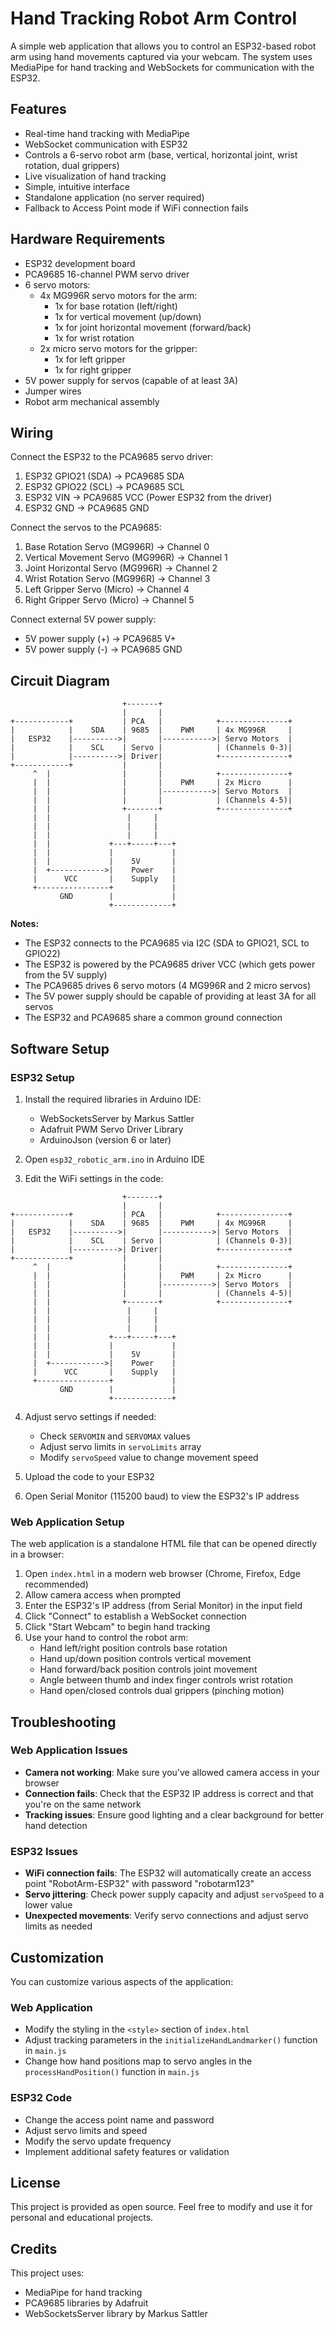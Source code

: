 # Hand Tracking Robot Arm Control

A simple web application that allows you to control an ESP32-based robot arm using hand movements captured via your webcam. The system uses MediaPipe for hand tracking and WebSockets for communication with the ESP32.

## Features

- Real-time hand tracking with MediaPipe
- WebSocket communication with ESP32
- Controls a 6-servo robot arm (base, vertical, horizontal joint, wrist rotation, dual grippers)
- Live visualization of hand tracking
- Simple, intuitive interface
- Standalone application (no server required)
- Fallback to Access Point mode if WiFi connection fails

## Hardware Requirements

- ESP32 development board
- PCA9685 16-channel PWM servo driver
- 6 servo motors:
  - 4x MG996R servo motors for the arm:
    - 1x for base rotation (left/right)
    - 1x for vertical movement (up/down)
    - 1x for joint horizontal movement (forward/back)
    - 1x for wrist rotation
  - 2x micro servo motors for the gripper:
    - 1x for left gripper
    - 1x for right gripper
- 5V power supply for servos (capable of at least 3A)
- Jumper wires
- Robot arm mechanical assembly

## Wiring

Connect the ESP32 to the PCA9685 servo driver:

1. ESP32 GPIO21 (SDA) → PCA9685 SDA
2. ESP32 GPIO22 (SCL) → PCA9685 SCL
3. ESP32 VIN → PCA9685 VCC (Power ESP32 from the driver)
4. ESP32 GND → PCA9685 GND

Connect the servos to the PCA9685:

1. Base Rotation Servo (MG996R) → Channel 0
2. Vertical Movement Servo (MG996R) → Channel 1
3. Joint Horizontal Servo (MG996R) → Channel 2
4. Wrist Rotation Servo (MG996R) → Channel 3
5. Left Gripper Servo (Micro) → Channel 4
6. Right Gripper Servo (Micro) → Channel 5

Connect external 5V power supply:
- 5V power supply (+) → PCA9685 V+
- 5V power supply (-) → PCA9685 GND

## Circuit Diagram

```
                         +-------+
                         |       |
+------------+           | PCA   |            +---------------+
|            |    SDA    | 9685  |    PWM     | 4x MG996R     |
|   ESP32    |---------->|       |----------->| Servo Motors  |
|            |    SCL    | Servo |            | (Channels 0-3)|
|            |---------->| Driver|            +---------------+
+------------+           |       |
     ^  |                |       |            +---------------+
     |  |                |       |    PWM     | 2x Micro      |
     |  |                |       |----------->| Servo Motors  |
     |  |                |       |            | (Channels 4-5)|
     |  |                +-------+            +---------------+
     |  |                 |     |                        
     |  |                 |     |                        
     |  |                 |     |                        
     |  |             +---+-----+---+                   
     |  |             |             |                   
     |  |             |    5V       |                   
     |  +------------>|    Power    |                   
     |      VCC       |    Supply   |                   
     +----------------+             |                   
           GND        |             |                   
                      +-------------+                   
```

**Notes:**
- The ESP32 connects to the PCA9685 via I2C (SDA to GPIO21, SCL to GPIO22)
- The ESP32 is powered by the PCA9685 driver VCC (which gets power from the 5V supply)
- The PCA9685 drives 6 servo motors (4 MG996R and 2 micro servos)
- The 5V power supply should be capable of providing at least 3A for all servos
- The ESP32 and PCA9685 share a common ground connection

## Software Setup

### ESP32 Setup

1. Install the required libraries in Arduino IDE:
   - WebSocketsServer by Markus Sattler
   - Adafruit PWM Servo Driver Library
   - ArduinoJson (version 6 or later)

2. Open `esp32_robotic_arm.ino` in Arduino IDE

3. Edit the WiFi settings in the code:
```
                         +-------+
                         |       |
+------------+           | PCA   |            +---------------+
|            |    SDA    | 9685  |    PWM     | 4x MG996R     |
|   ESP32    |---------->|       |----------->| Servo Motors  |
|            |    SCL    | Servo |            | (Channels 0-3)|
|            |---------->| Driver|            +---------------+
+------------+           |       |
     ^  |                |       |            +---------------+
     |  |                |       |    PWM     | 2x Micro      |
     |  |                |       |----------->| Servo Motors  |
     |  |                |       |            | (Channels 4-5)|
     |  |                +-------+            +---------------+
     |  |                 |     |                        
     |  |                 |     |                        
     |  |                 |     |                        
     |  |             +---+-----+---+                   
     |  |             |             |                   
     |  |             |    5V       |                   
     |  +------------>|    Power    |                   
     |      VCC       |    Supply   |                   
     +----------------+             |                   
           GND        |             |                   
                      +-------------+                   
```

4. Adjust servo settings if needed:
   - Check `SERVOMIN` and `SERVOMAX` values
   - Adjust servo limits in `servoLimits` array
   - Modify `servoSpeed` value to change movement speed

5. Upload the code to your ESP32

6. Open Serial Monitor (115200 baud) to view the ESP32's IP address

### Web Application Setup

The web application is a standalone HTML file that can be opened directly in a browser:

1. Open `index.html` in a modern web browser (Chrome, Firefox, Edge recommended)
2. Allow camera access when prompted
3. Enter the ESP32's IP address (from Serial Monitor) in the input field
4. Click "Connect" to establish a WebSocket connection
5. Click "Start Webcam" to begin hand tracking
6. Use your hand to control the robot arm:
   - Hand left/right position controls base rotation
   - Hand up/down position controls vertical movement
   - Hand forward/back position controls joint movement
   - Angle between thumb and index finger controls wrist rotation
   - Hand open/closed controls dual grippers (pinching motion)

## Troubleshooting

### Web Application Issues

- **Camera not working**: Make sure you've allowed camera access in your browser
- **Connection fails**: Check that the ESP32 IP address is correct and that you're on the same network
- **Tracking issues**: Ensure good lighting and a clear background for better hand detection

### ESP32 Issues

- **WiFi connection fails**: The ESP32 will automatically create an access point "RobotArm-ESP32" with password "robotarm123"
- **Servo jittering**: Check power supply capacity and adjust `servoSpeed` to a lower value
- **Unexpected movements**: Verify servo connections and adjust servo limits as needed

## Customization

You can customize various aspects of the application:

### Web Application

- Modify the styling in the `<style>` section of `index.html`
- Adjust tracking parameters in the `initializeHandLandmarker()` function in `main.js`
- Change how hand positions map to servo angles in the `processHandPosition()` function in `main.js`

### ESP32 Code

- Change the access point name and password
- Adjust servo limits and speed
- Modify the servo update frequency
- Implement additional safety features or validation

## License

This project is provided as open source. Feel free to modify and use it for personal and educational projects.

## Credits

This project uses:
- MediaPipe for hand tracking
- PCA9685 libraries by Adafruit
- WebSocketsServer library by Markus Sattler